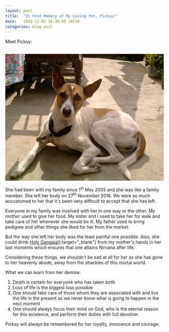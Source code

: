 ```yaml
---
layout: post
title:  "In Fond Memory of My Loving Pet, Picksy!"
date:   2018-12-02 16:30:00 +0530
categories: blog post
---
```

Meet Picksy:<br /><br />

![Picksy's photo](/assets/images/picksy_002.jpeg)

She had been with my family since 1<sup>st</sup> May 2005 and she was like a family member. She left
her body on 27<sup>th</sup> November 2018.
We were so much accustomed to her that it's been very difficult to accept that she has left.
<br />

<p>
Everyone in my family was involved with her in one way or the other. My mother used to give her food.
My sister and I used to take her for walk and take care of her whenever she would be ill. My father 
used to bring pedigree and other things she liked for her from the market.
</p>

But the way she left her body was the least painful one possible. Also, she could drink 
[Holy Gangajal](https://www.speakingtree.in/blog/significance-behind-consuming-gangajal){:target="_blank"} from my
mother's hands in her last moments which ensures that one attains Nirvana after life.

Considering these things, we shouldn't be sad at all for her as she has gone to her heavenly abode,
away from the shackles of this mortal world.

What we can learn from her demise:
1. Death is certain for everyone who has taken birth
2. Loss of life is the biggest loss possible
3. One should take care of those whom they are associated with and live the life in the present as 
we never know what is going to happen in the next moment
4. One should always focus their mind on God, who is the eternal reason for this existence, and perform
their duties with full devotion

Picksy will always be remembered for her loyalty, innocence and courage.

